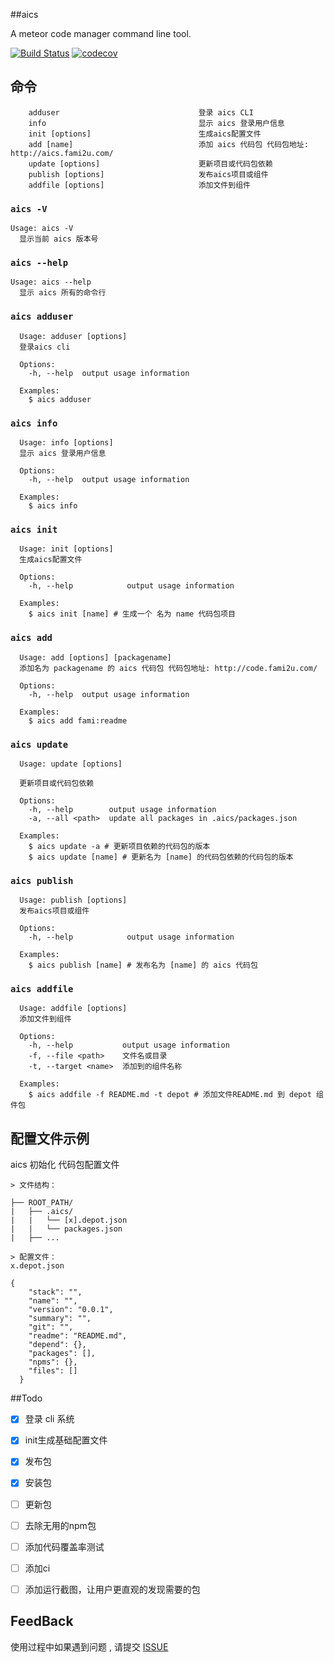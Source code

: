   
##aics

A meteor code manager command line tool.

[![Build Status](https://travis-ci.org/fami2u/aics.svg?branch=master)](https://travis-ci.org/fami2u/aics)
[![codecov](https://codecov.io/gh/fami2u/aics/branch/master/graph/badge.svg)](https://codecov.io/gh/fami2u/aics)


## 命令

```
    adduser                               登录 aics CLI
    info                                  显示 aics 登录用户信息
    init [options]                        生成aics配置文件
    add [name]                            添加 aics 代码包 代码包地址: http://aics.fami2u.com/
    update [options]                      更新项目或代码包依赖
    publish [options]                     发布aics项目或组件
    addfile [options]                     添加文件到组件
```

### `aics -V`

```
Usage: aics -V
  显示当前 aics 版本号
```

### `aics --help`

```
Usage: aics --help
  显示 aics 所有的命令行
```

### `aics adduser`

```
  Usage: adduser [options]
  登录aics cli

  Options:
    -h, --help  output usage information

  Examples:
    $ aics adduser
```

### `aics info`

```
  Usage: info [options]
  显示 aics 登录用户信息

  Options:
    -h, --help  output usage information

  Examples:
    $ aics info
```

### `aics init`

```
  Usage: init [options]
  生成aics配置文件

  Options:
    -h, --help            output usage information

  Examples:
    $ aics init [name] # 生成一个 名为 name 代码包项目 
```

### `aics add`

```
  Usage: add [options] [packagename]
  添加名为 packagename 的 aics 代码包 代码包地址: http://code.fami2u.com/

  Options:
    -h, --help  output usage information

  Examples:
    $ aics add fami:readme
```

### `aics update`

```
  Usage: update [options]

  更新项目或代码包依赖

  Options:
    -h, --help        output usage information
    -a, --all <path>  update all packages in .aics/packages.json

  Examples:
    $ aics update -a # 更新项目依赖的代码包的版本
    $ aics update [name] # 更新名为 [name] 的代码包依赖的代码包的版本
```

### `aics publish`

```
  Usage: publish [options]
  发布aics项目或组件

  Options:
    -h, --help            output usage information

  Examples:
    $ aics publish [name] # 发布名为 [name] 的 aics 代码包
```

### `aics addfile` 

```
  Usage: addfile [options]
  添加文件到组件

  Options:
    -h, --help           output usage information
    -f, --file <path>    文件名或目录
    -t, --target <name>  添加到的组件名称

  Examples:
    $ aics addfile -f README.md -t depot # 添加文件README.md 到 depot 组件包
```

## 配置文件示例

aics 初始化 代码包配置文件

```
> 文件结构：

├── ROOT_PATH/
|   ├── .aics/
|   |   └── [x].depot.json
|   |   └── packages.json
|   ├── ...

> 配置文件：
x.depot.json

{
    "stack": "",
    "name": "",
    "version": "0.0.1",
    "summary": "",
    "git": "",
    "readme": "README.md",
    "depend": {},
    "packages": [],
    "npms": {},
    "files": []
  }
```
##Todo
- [x] 登录 cli 系统
- [x] init生成基础配置文件
- [x] 发布包
- [x] 安装包
- [ ] 更新包
- [ ] 去除无用的npm包
- [ ] 添加代码覆盖率测试
- [ ] 添加ci
- [ ] 添加运行截图，让用户更直观的发现需要的包


## FeedBack
使用过程中如果遇到问题 , 请提交 [ISSUE](https://github.com/fami2u/aics-docs/issues)


